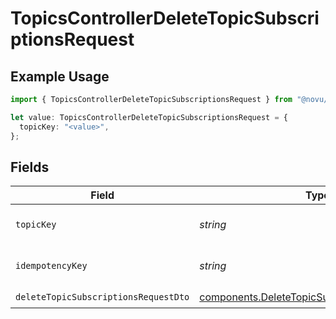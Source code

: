 # TopicsControllerDeleteTopicSubscriptionsRequest

## Example Usage

```typescript
import { TopicsControllerDeleteTopicSubscriptionsRequest } from "@novu/api/models/operations";

let value: TopicsControllerDeleteTopicSubscriptionsRequest = {
  topicKey: "<value>",
};
```

## Fields

| Field                                                                                                          | Type                                                                                                           | Required                                                                                                       | Description                                                                                                    |
| -------------------------------------------------------------------------------------------------------------- | -------------------------------------------------------------------------------------------------------------- | -------------------------------------------------------------------------------------------------------------- | -------------------------------------------------------------------------------------------------------------- |
| `topicKey`                                                                                                     | *string*                                                                                                       | :heavy_check_mark:                                                                                             | The key identifier of the topic                                                                                |
| `idempotencyKey`                                                                                               | *string*                                                                                                       | :heavy_minus_sign:                                                                                             | A header for idempotency purposes                                                                              |
| `deleteTopicSubscriptionsRequestDto`                                                                           | [components.DeleteTopicSubscriptionsRequestDto](../../models/components/deletetopicsubscriptionsrequestdto.md) | :heavy_check_mark:                                                                                             | N/A                                                                                                            |